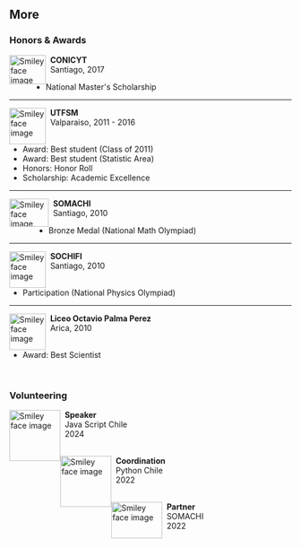 ## More

### Honors & Awards

<p>
<img src="../../images/about_me/conicyt.png" alt="Smiley face image"
style="float:left; width:65px; height:52px;">
<span style="vertical-align:bottom">
&nbsp <strong>  CONICYT </strong> <br>
&nbsp Santiago, 2017 <br>
</span>
</p>

* National Master's Scholarship
<hr size="30">

<p>
<img src="../../images/about_me/usm.png" alt="Smiley face image"
style="float:left; width:65px; height:65px;">
<span style="vertical-align:bottom">
&nbsp <strong>  UTFSM </strong> <br>
&nbsp Valparaiso, 2011 - 2016<br><br>
</span>
</p>

* Award: Best student (Class of 2011)
* Award: Best student (Statistic Area)
* Honors: Honor Roll
* Scholarship: Academic Excellence


<hr size="30">




<p>
<img src="../../images/about_me/somachi.png" alt="Smiley face image"
style="float:left; width:70px; height:50px;">
<span style="vertical-align:bottom">
&nbsp <strong> SOMACHI</strong> <br>
&nbsp Santiago, 2010 <br>
</span>
</p>

* Bronze Medal (National Math Olympiad)

<hr size="30">

<p>
<img src="../../images/about_me/sochifi.png" alt="Smiley face image"
style="float:left; width:65px; height:65px;">
<span style="vertical-align:bottom">
&nbsp <strong> SOCHIFI </strong> <br>
&nbsp Santiago, 2010<br><br>
</span>
</p>

* Participation (National Physics Olympiad)

<hr size="30">

<p>
<img src="../../images/about_me/a1.png" alt="Smiley face image"
style="float:left; width:65px; height:65px;">
<span style="vertical-align:bottom">
&nbsp <strong> Liceo Octavio Palma Perez</strong> <br>
&nbsp Arica, 2010 <br><br>
</span>
</p>


* Award: Best Scientist


<br>


### Volunteering

<p>
<img src="../../images/about_me/js.png" alt="Smiley face image"
style="float:left; width:91px; height:91px;">
<span style="vertical-align:bottom">
&nbsp <strong> Speaker</strong> <br>
&nbsp Java Script Chile <br>
&nbsp 2024 <br><br>
</span>
</p>

<p>
<img src="../../images/about_me/pythonchile.png" alt="Smiley face image"
style="float:left; width:91px; height:91px;">
<span style="vertical-align:bottom">
&nbsp <strong> Coordination</strong> <br>
&nbsp Python Chile <br>
&nbsp 2022 <br><br>
</span>
</p>

<p>
<img src="../../images/about_me/somachi.png" alt="Smiley face image"
style="float:left; width:91px; height:65px;">
<span style="vertical-align:bottom">
&nbsp <strong> Partner</strong> <br>
&nbsp SOMACHI <br>
&nbsp 2022
</span>
</p>
